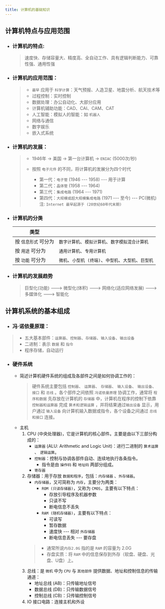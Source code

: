 ```yaml
---
title: 计算机的基础知识
---
```

## 计算机特点与应用范围

- ### 计算机的特点:
   > 速度快、存储容量大、精度高、全自动工作、具有逻辑判断能力、可靠性强、通用性强

- ### 计算机的应用范围：
   > - `最早` 应用于 `科学计算`：天气预报、人造卫星、地震分析、航天技术等
   > - 过程控制：实时控制
   > - 数据处理：办公自动化、大部分应用
   > - 计算机辅助功能：CAD、CAI、CAM、CAT
   > - 人工智能：模拟人的智能：如 `机器人`
   > - 网络与通信
   > - 数字娱乐
   > - 嵌入式系统

- ### 计算机的发展：
   > - 1946年 -> 美国 -> 第一台计算机 -> `ENIAC` (5000次/秒)
   > 
   > - 按照 `电子元件` 的不同，将计算机的发展分为四个时代
   >     - 第一代：`电子管` (1946 --- 1958) --- 用于计算
   >     - 第二代：`晶体管` (1958 --- 1964)
   >     - 第三代：`集成电路` (1964 --- 1971)
   >     - 第四代：`大规模或超大规模集成电路` (1971 --- 至今) --- PC(微机)
   > 注: `Internet 最早起源于 (20世纪60年代末期)`

- ### 计算机的分类

   | 类型 | |
   | --- | -- |
   |按 `信息形式` 可分为 | `数字计算机`、`模拟计算机`、`数字模拟混合计算机` |
   |按 `用途` 可分为 | `通用计算机`、`专用计算机` |
   |按 `功能` 可分为 | `微机`、`小型机 (终端)`、`中型机`、`大型机`、`巨型机` |

- ### 计算机的发展趋势
   > 巨型化(功能) ---> 微型化(体积) ---> 网络化(适应网络发展) ---> 多媒体化 ---> 智能化

## 计算机系统的基本组成

- ### 冯·诺依曼原理：
> - 五大基本部件：`运算器`、`控制器`、`存储器`、`输入设备`、`输出设备`
> - 二进制：表示 `数据` 和 `指令`
> - 程序存储，自动运行

- ### 硬件系统
  - 简述计算机硬件系统的组成及各部件之间是如何协调工作的：
    > 硬件系统主要包括 `控制器`、 `运算器`、 `存储器`、 `输入设备`、 `输出设备`、 `接口` 和 `总线` 。各个部件之间依照 `冯诺依曼原理` 协调工作，通常将 `程序和数据` 先存放在计算机的 `存储器` 中，计算机在程序的控制下依靠 `控制器和运算器` 完成 `算术和逻辑运算` ，并将结果通过`输出设备` 显示，用户通过 `输入设备` 向计算机输入数据或指令，各个设备之间通过 `总线和接口` 连接。
  - 主机
    1. CPU (中央处理器)，它是计算机的核心部件。主要是由以下三部分构成的：
         - `运算器` (ALU: Arithmetic and Logic Unit)：进行二进制的 `算术运算` 、 `逻辑运算`。
         - `控制器`：控制与协调各部件自动、连续地执行各条指令。
           - 指令是由 `操作码` 和 `地址码` 两部分组成。
         - `寄存器`
    2. 存储器：用于存放 `数据和程序`，包括：`内存储器` 、`外存储器`。
         - `内存储器`，又可简称为 `内存`，主要分为两类：
           - `ROM (只读存储器)`，又称为 `CMOS`，主要有以下特点：
             - 存放引导程序及机器参数
             - 只读不写
             - 断电信息不丢失
           - `RAM (随机存储器)`，主要有以下特点：
             - 可读写
             - 暂存数据
             - 速度快 --- 相对 `外存储器`
             - 断电信息丢失 --- 要存盘
         > - 通常所说`内存2.0G` 指的是 `RAM` 的容量为 2.0G
         > - 存盘实质：将 `RAM` 中的信息保存到外存（软盘、硬盘、光盘、U盘）上。
    3. 总线：是 `微机` 中为 `CPU` 与 `其他部件` 提供数据、地址和控制信息的传输通道：
         - 地址总线 (AB)：只传输地址信号
         - 数据总线 (DB)：只传输数据信号
         - 控制总线 (CB)：只传输控制信号
    4. IO 接口电路：连接主机和外设
  